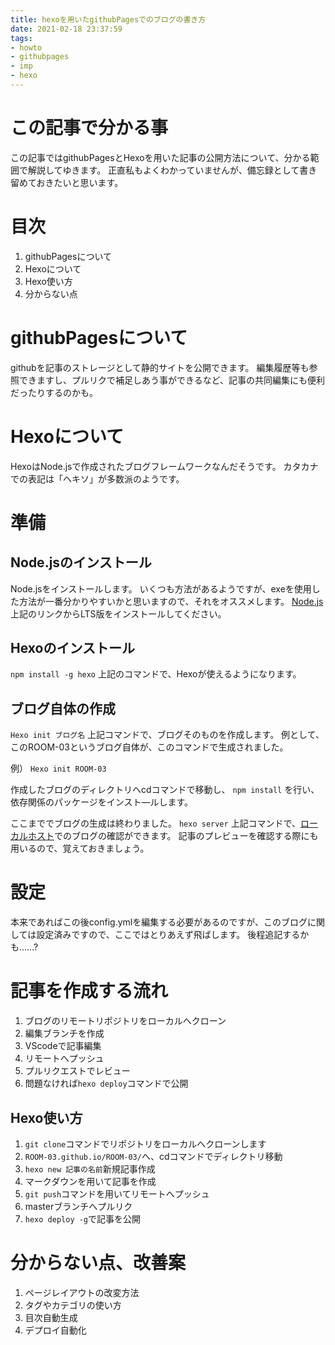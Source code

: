 ```yaml
---
title: hexoを用いたgithubPagesでのブログの書き方
date: 2021-02-18 23:37:59
tags:
- howto
- githubpages
- imp
- hexo
---
```


# この記事で分かる事
この記事ではgithubPagesとHexoを用いた記事の公開方法について、分かる範囲で解説してゆきます。
正直私もよくわかっていませんが、備忘録として書き留めておきたいと思います。

# 目次
1. githubPagesについて
2. Hexoについて
3. Hexo使い方
4. 分からない点

# githubPagesについて
githubを記事のストレージとして静的サイトを公開できます。
編集履歴等も参照できますし、プルリクで補足しあう事ができるなど、記事の共同編集にも便利だったりするのかも。

# Hexoについて
HexoはNode.jsで作成されたブログフレームワークなんだそうです。
カタカナでの表記は「ヘキソ」が多数派のようです。

# 準備

## Node.jsのインストール
Node.jsをインストールします。
いくつも方法があるようですが、exeを使用した方法が一番分かりやすいかと思いますので、それをオススメします。
[Node.js](https://nodejs.org/ja/)
上記のリンクからLTS版をインストールしてください。

## Hexoのインストール
```npm install -g hexo```
上記のコマンドで、Hexoが使えるようになります。

## ブログ自体の作成
```Hexo init ブログ名```
上記コマンドで、ブログそのものを作成します。
例として、このROOM-03というブログ自体が、このコマンドで生成されました。

例）
```Hexo init ROOM-03```

作成したブログのディレクトリへcdコマンドで移動し、
```npm install```
を行い、依存関係のパッケージをインスト―ルします。

ここまででブログの生成は終わりました。
```hexo server```
上記コマンドで、[ローカルホスト](http://localhost:4000/)でのブログの確認ができます。
記事のプレビューを確認する際にも用いるので、覚えておきましょう。

# 設定
本来であればこの後config.ymlを編集する必要があるのですが、このブログに関しては設定済みですので、ここではとりあえず飛ばします。
後程追記するかも……?

# 記事を作成する流れ

1. ブログのリモートリポジトリをローカルへクローン
2. 編集ブランチを作成
3. VScodeで記事編集
4. リモートへプッシュ
5. プルリクエストでレビュー
6. 問題なければ`hexo deploy`コマンドで公開

## Hexo使い方

1. ```git clone```コマンドでリポジトリをローカルへクローンします
2. ```ROOM-03.github.io/ROOM-03/```へ、cdコマンドでディレクトリ移動
3. ```hexo new 記事の名前```新規記事作成
4. マークダウンを用いて記事を作成
5. ```git push```コマンドを用いてリモートへプッシュ
6. masterブランチへプルリク
7. ```hexo deploy -g```で記事を公開

# 分からない点、改善案
1. ページレイアウトの改変方法
2. タグやカテゴリの使い方
3. 目次自動生成
4. デプロイ自動化